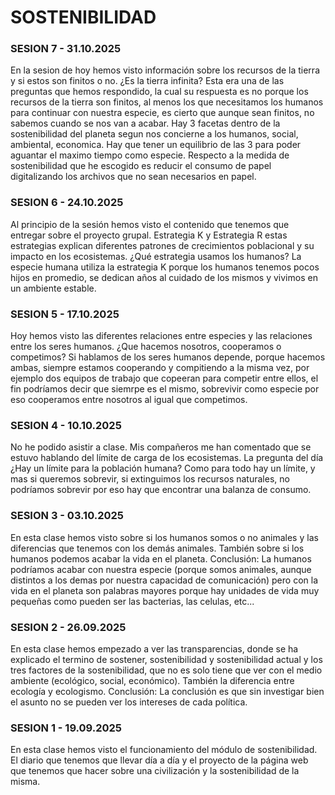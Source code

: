 # SOSTENIBILIDAD

### SESION 7 - 31.10.2025
En la sesion de hoy hemos visto información sobre los recursos de la tierra y si estos son finitos o no. ¿Es la tierra infinita? Esta era una de las preguntas que hemos respondido, la cual su respuesta es no porque los recursos de la tierra son finitos, al menos los que necesitamos los humanos para continuar con nuestra especie, es cierto que aunque sean finitos, no sabemos cuando se nos van a acabar. Hay 3 facetas dentro de la sostenibilidad del planeta segun nos concierne a los humanos, social, ambiental, economica. Hay que tener un equilibrio de las 3 para poder aguantar el maximo tiempo como especie. Respecto a la medida de sostenibilidad que he escogido es reducir el consumo de papel digitalizando los archivos que no sean necesarios en papel.

### SESION 6 - 24.10.2025
Al principio de la sesi&oacute;n hemos visto el contenido que tenemos que entregar sobre el proyecto grupal. Estrategia K y Estrategia R estas estrategias explican diferentes patrones de crecimientos poblacional y su impacto en los ecosistemas. ¿Qu&eacute; estrategia usamos los humanos? La especie humana utiliza la estrategia K porque los humanos tenemos pocos hijos en promedio, se dedican años al cuidado de los mismos y vivimos en un ambiente estable.

### SESION 5 - 17.10.2025
Hoy hemos visto las diferentes relaciones entre especies y las relaciones entre los seres humanos. ¿Que hacemos nosotros, cooperamos o competimos? Si hablamos de los seres humanos depende, porque hacemos ambas, siempre estamos cooperando y compitiendo a la misma vez, por ejemplo dos equipos de trabajo que copeeran para competir entre ellos, el fin podríamos decir que siemrpe es el mismo, sobrevivir como especie por eso cooperamos entre nosotros al igual que competimos.

### SESION 4 - 10.10.2025
No he podido asistir a clase. Mis compañeros me han comentado que se estuvo hablando del l&iacute;mite de carga de los ecosistemas. La pregunta del día ¿Hay un l&iacute;mite para la poblaci&oacute;n humana? Como para todo hay un l&iacute;mite, y mas si queremos sobrevir, si extinguimos los recursos naturales, no podr&iacute;amos sobrevir por eso hay que encontrar una balanza de consumo.

### SESION 3 - 03.10.2025

En esta clase hemos visto sobre si los humanos somos o no animales y las diferencias que tenemos con los dem&aacute;s animales. Tambi&eacute;n sobre si los humanos podemos acabar la vida en el planeta. Conclusión: La humanos podr&iacute;amos acabar con nuestra especie (porque somos animales, aunque distintos a los demas por nuestra capacidad de comunicaci&oacute;n) pero con la vida en el planeta son palabras mayores porque hay unidades de vida muy pequeñas como pueden ser las bacterias, las celulas, etc...

### SESION 2 - 26.09.2025

En esta clase hemos empezado a ver las transparencias, donde se ha explicado el termino de sostener, sostenibilidad y sostenibilidad actual y los tres factores de la sostenibilidad, que no es solo tiene que ver con el medio ambiente (ecol&oacute;gico, social, econ&oacute;mico). Tambi&eacute;n la diferencia entre ecolog&iacute;a y ecologismo. Conclusi&oacute;n: La conclusi&oacute;n es que sin investigar bien el asunto no se pueden ver los intereses de cada pol&iacute;tica.

### SESION 1 - 19.09.2025

En esta clase hemos visto el funcionamiento del m&oacute;dulo de sostenibilidad. El diario que tenemos que llevar d&iacute;a a d&iacute;a y el proyecto de la p&aacute;gina web que tenemos que hacer sobre una civilizaci&oacute;n y la sostenibilidad de la misma.